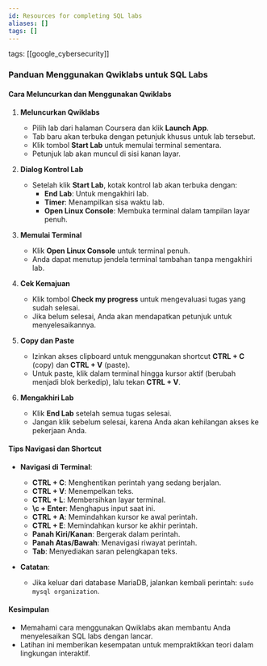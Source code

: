 ```yaml
---
id: Resources for completing SQL labs
aliases: []
tags: []
---
```


tags: [[google_cybersecurity]]

### Panduan Menggunakan Qwiklabs untuk SQL Labs

#### Cara Meluncurkan dan Menggunakan Qwiklabs

1. **Meluncurkan Qwiklabs**

   - Pilih lab dari halaman Coursera dan klik **Launch App**.
   - Tab baru akan terbuka dengan petunjuk khusus untuk lab tersebut.
   - Klik tombol **Start Lab** untuk memulai terminal sementara.
   - Petunjuk lab akan muncul di sisi kanan layar.

2. **Dialog Kontrol Lab**

   - Setelah klik **Start Lab**, kotak kontrol lab akan terbuka dengan:
     - **End Lab**: Untuk mengakhiri lab.
     - **Timer**: Menampilkan sisa waktu lab.
     - **Open Linux Console**: Membuka terminal dalam tampilan layar penuh.

3. **Memulai Terminal**

   - Klik **Open Linux Console** untuk terminal penuh.
   - Anda dapat menutup jendela terminal tambahan tanpa mengakhiri lab.

4. **Cek Kemajuan**

   - Klik tombol **Check my progress** untuk mengevaluasi tugas yang sudah selesai.
   - Jika belum selesai, Anda akan mendapatkan petunjuk untuk menyelesaikannya.

5. **Copy dan Paste**

   - Izinkan akses clipboard untuk menggunakan shortcut **CTRL + C** (copy) dan **CTRL + V** (paste).
   - Untuk paste, klik dalam terminal hingga kursor aktif (berubah menjadi blok berkedip), lalu tekan **CTRL + V**.

6. **Mengakhiri Lab**
   - Klik **End Lab** setelah semua tugas selesai.
   - Jangan klik sebelum selesai, karena Anda akan kehilangan akses ke pekerjaan Anda.

#### Tips Navigasi dan Shortcut

- **Navigasi di Terminal**:

  - **CTRL + C**: Menghentikan perintah yang sedang berjalan.
  - **CTRL + V**: Menempelkan teks.
  - **CTRL + L**: Membersihkan layar terminal.
  - **\c + Enter**: Menghapus input saat ini.
  - **CTRL + A**: Memindahkan kursor ke awal perintah.
  - **CTRL + E**: Memindahkan kursor ke akhir perintah.
  - **Panah Kiri/Kanan**: Bergerak dalam perintah.
  - **Panah Atas/Bawah**: Menavigasi riwayat perintah.
  - **Tab**: Menyediakan saran pelengkapan teks.

- **Catatan**:
  - Jika keluar dari database MariaDB, jalankan kembali perintah:
    `sudo mysql organization`.

#### Kesimpulan

- Memahami cara menggunakan Qwiklabs akan membantu Anda menyelesaikan SQL labs dengan lancar.
- Latihan ini memberikan kesempatan untuk mempraktikkan teori dalam lingkungan interaktif.
